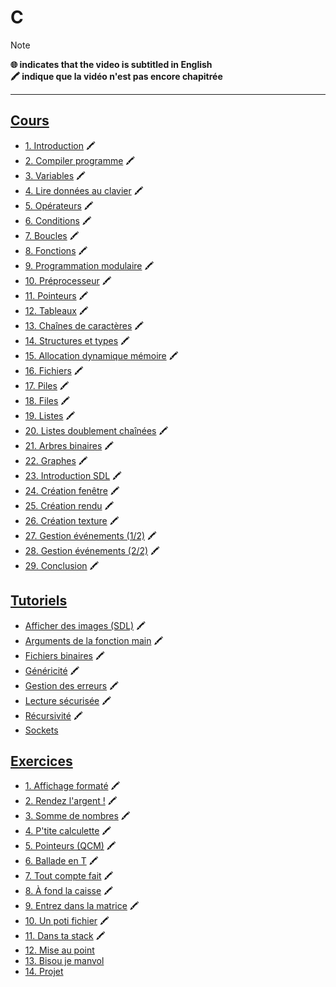 # C

> [!NOTE]
> **🌐 indicates that the video is subtitled in English**<br>
> **🖍 indique que la vidéo n'est pas encore chapitrée**

---

## [Cours](https://www.youtube.com/playlist?list=PLrSOXFDHBtfEh6PCE39HERGgbbaIHhy4j)

+ [1. Introduction](https://www.youtube.com/watch?v=90hGCMC3Chc) 🖍
+ [2. Compiler programme](https://www.youtube.com/watch?v=6E-zrVV2tSg) 🖍
+ [3. Variables](https://www.youtube.com/watch?v=kKeGTDyvi1o) 🖍
+ [4. Lire données au clavier](https://www.youtube.com/watch?v=I9xlZGDMfrw) 🖍
+ [5. Opérateurs](https://www.youtube.com/watch?v=imc6C96-TW8) 🖍
+ [6. Conditions](https://www.youtube.com/watch?v=_MP8yZjQCgk) 🖍
+ [7. Boucles](https://www.youtube.com/watch?v=in-XJLbQ1iY) 🖍
+ [8. Fonctions](https://www.youtube.com/watch?v=TT2RbNKr4aU) 🖍
+ [9. Programmation modulaire](https://www.youtube.com/watch?v=tXgSx9MkVjs) 🖍
+ [10. Préprocesseur](https://www.youtube.com/watch?v=L8q1wJ8z7Ts) 🖍
+ [11. Pointeurs](https://www.youtube.com/watch?v=Qra-0U_jEKs) 🖍
+ [12. Tableaux](https://www.youtube.com/watch?v=6nkUWnCoRp4) 🖍
+ [13. Chaînes de caractères](https://www.youtube.com/watch?v=tDE4FNCcP0k) 🖍
+ [14. Structures et types](https://www.youtube.com/watch?v=1Kmq-9knIUY) 🖍
+ [15. Allocation dynamique mémoire](https://www.youtube.com/watch?v=71QV6fFl_bk) 🖍
+ [16. Fichiers](https://www.youtube.com/watch?v=j1lHUmwnmA0) 🖍
+ [17. Piles](https://www.youtube.com/watch?v=zERZNLuxtyU) 🖍
+ [18. Files](https://www.youtube.com/watch?v=OV8f1hRsNP4) 🖍
+ [19. Listes](https://www.youtube.com/watch?v=FmaNOdbngLc) 🖍
+ [20. Listes doublement chaînées](https://www.youtube.com/watch?v=589GpRJ6VFo) 🖍
+ [21. Arbres binaires](https://www.youtube.com/watch?v=x56yrmgx5B4) 🖍
+ [22. Graphes](https://www.youtube.com/watch?v=T5MU8NDMMj4) 🖍
+ [23. Introduction SDL](https://www.youtube.com/watch?v=Lwx9rSgwoDg) 🖍
+ [24. Création fenêtre](https://www.youtube.com/watch?v=yX05p3FUmEA) 🖍
+ [25. Création rendu](https://www.youtube.com/watch?v=Afov4ZokaOA) 🖍
+ [26. Création texture](https://www.youtube.com/watch?v=IF99v5_uHEY) 🖍
+ [27. Gestion événements (1/2)](https://www.youtube.com/watch?v=k7ZkeqrbnwA) 🖍
+ [28. Gestion événements (2/2)](https://www.youtube.com/watch?v=oY-xietZTig) 🖍
+ [29. Conclusion](https://www.youtube.com/watch?v=eTxODY-dkDI) 🖍

## [Tutoriels](https://www.youtube.com/playlist?list=PLrSOXFDHBtfECGo-do0Xf6o3fjc8Rta5N)

+ [Afficher des images (SDL)](https://www.youtube.com/watch?v=ZJrXO8hKpS8) 🖍
+ [Arguments de la fonction main](https://www.youtube.com/watch?v=sy7VBahyBLI) 🖍
+ [Fichiers binaires](https://www.youtube.com/watch?v=_Z39xKbRd2E) 🖍
+ [Généricité](https://www.youtube.com/watch?v=v19K2jHXsQk) 🖍
+ [Gestion des erreurs](https://www.youtube.com/watch?v=lzzXNRK7Khw) 🖍
+ [Lecture sécurisée](https://www.youtube.com/watch?v=dbUDyMtFFlc) 🖍
+ [Récursivité](https://www.youtube.com/watch?v=3XyKY9BKVN0) 🖍
+ [Sockets](https://www.youtube.com/watch?v=oYBgV474Udc)

## [Exercices](https://www.youtube.com/playlist?list=PLrSOXFDHBtfF6lXQpJ4hBha76DsQufiEQ)

+ [1. Affichage formaté](https://www.youtube.com/watch?v=JpKaxVCjAMw) 🖍
+ [2. Rendez l'argent !](https://www.youtube.com/watch?v=OQP3kgexXtU) 🖍
+ [3. Somme de nombres](https://www.youtube.com/watch?v=aXHroKdj_mI) 🖍
+ [4. P'tite calculette](https://www.youtube.com/watch?v=CTuqMr6F59Q) 🖍
+ [5. Pointeurs (QCM)](https://www.youtube.com/watch?v=BZXkTNPWHRQ) 🖍
+ [6. Ballade en T](https://www.youtube.com/watch?v=udgS8xh_FD8) 🖍
+ [7. Tout compte fait](https://www.youtube.com/watch?v=W1cNlw2H2xg) 🖍
+ [8. À fond la caisse](https://www.youtube.com/watch?v=cY79sEvkEQc) 🖍
+ [9. Entrez dans la matrice](https://www.youtube.com/watch?v=M_GufgQqztA) 🖍
+ [10. Un poti fichier](https://www.youtube.com/watch?v=7MzC5MIGyEs) 🖍
+ [11. Dans ta stack](https://www.youtube.com/watch?v=yBaaLPBsRPM) 🖍
+ [12. Mise au point](https://www.youtube.com/watch?v=Y4BN9pO_isY)
+ [13. Bisou je manvol](https://www.youtube.com/watch?v=ahlKl7Svn1Y)
+ [14. Projet](https://www.youtube.com/watch?v=SNe-iM3WjnI)
